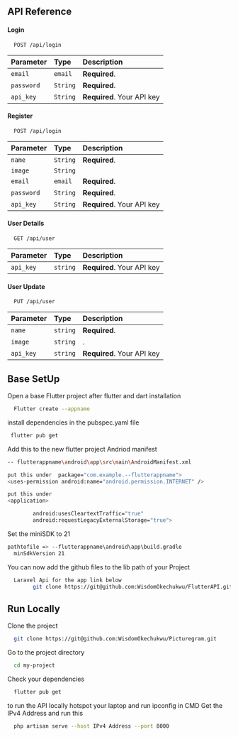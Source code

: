
## API Reference

#### Login

```http
  POST /api/login
```

| Parameter | Type     | Description                |
| :-------- | :------- | :------------------------- |
| `email` | `email` | **Required**.|
| `password` | `String` | **Required**.|
| `api_key` | `String` | **Required**. Your API key |

#### Register

```http
  POST /api/login
```

| Parameter | Type     | Description                |
| :-------- | :------- | :------------------------- |
| `name` | `String` | **Required**.|
| `image` | `String` | |
| `email` | `email` | **Required**.|
| `password` | `String` | **Required**.|
| `api_key` | `String` | **Required**. Your API key |


#### User Details

```http
  GET /api/user
```

| Parameter | Type     | Description                |
| :-------- | :------- | :------------------------- |
| `api_key` | `string` | **Required**. Your API key |

#### User Update

```http
  PUT /api/user
```

| Parameter | Type     | Description                |
| :-------- | :------- | :------------------------- |
| `name` | `string` | **Required**. |
| `image` | `string` |.|
| `api_key` | `string` | **Required**. Your API key |



## Base SetUp

Open a base Flutter project after flutter and dart installation
```bash
  Flutter create --appname
```
install dependencies in the pubspec.yaml file

```bash
 flutter pub get
```

Add this to the new flutter project Andriod manifest

```bash
-- flutterappname\android\app\src\main\AndroidManifest.xml
```

```bash
put this under  package="com.example.--flutterappname">
<uses-permission android:name="android.permission.INTERNET" /> 
```

```bash
put this under
<application>

        android:usesCleartextTraffic="true"
        android:requestLegacyExternalStorage="true">
```

Set the miniSDK to 21

```bash
pathtofile => --flutterappname\android\app\build.gradle
  minSdkVersion 21
```

You can now add the github files to the lib path of your Project

```bash
  Laravel Api for the app link below 
        git clone https://git@github.com:WisdomOkechukwu/FlutterAPI.git
```

  
## Run Locally

Clone the project

```bash
  git clone https://git@github.com:WisdomOkechukwu/Picturegram.git
```

Go to the project directory

```bash
  cd my-project
```

Check  your dependencies

```bash
  flutter pub get
```

to run the API locally
hotspot your laptop 
and run ipconfig in CMD
Get the IPv4 Address and run this 

```bash
  php artisan serve --host IPv4 Address --port 8000
  
```

  
